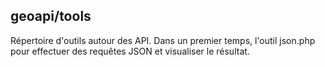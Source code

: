 ## geoapi/tools
Répertoire d'outils autour des API.
Dans un premier temps, l'outil json.php pour effectuer des requêtes JSON et visualiser le résultat.
